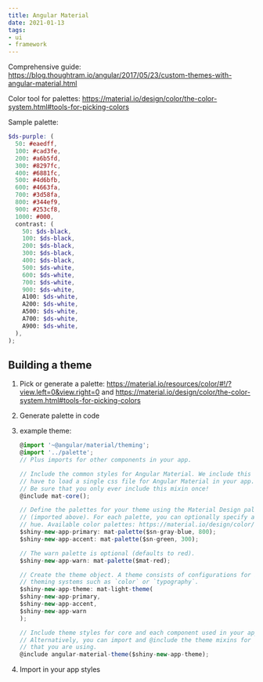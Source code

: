 ```yaml
---
title: Angular Material
date: 2021-01-13
tags:
- ui
- framework
---
```


Comprehensive guide: https://blog.thoughtram.io/angular/2017/05/23/custom-themes-with-angular-material.html

Color tool for palettes: https://material.io/design/color/the-color-system.html#tools-for-picking-colors

Sample palette:

```scss
$ds-purple: (
  50: #eaedff,
  100: #cad3fe,
  200: #a6b5fd,
  300: #8297fc,
  400: #6881fc,
  500: #4d6bfb,
  600: #4663fa,
  700: #3d58fa,
  800: #344ef9,
  900: #253cf8,
  1000: #000,
  contrast: (
    50: $ds-black,
    100: $ds-black,
    200: $ds-black,
    300: $ds-black,
    400: $ds-black,
    500: $ds-white,
    600: $ds-white,
    700: $ds-white,
    900: $ds-white,
    A100: $ds-white,
    A200: $ds-white,
    A500: $ds-white,
    A700: $ds-white,
    A900: $ds-white,
  ),
);
```

## Building a theme

1. Pick or generate a palette: <https://material.io/resources/color/#!/?view.left=0&view.right=0> and <https://material.io/design/color/the-color-system.html#tools-for-picking-colors>

1. Generate palette in code
1. example theme:

    ```typescript
    @import '~@angular/material/theming';
    @import '../palette';
    // Plus imports for other components in your app.

    // Include the common styles for Angular Material. We include this here so that you only
    // have to load a single css file for Angular Material in your app.
    // Be sure that you only ever include this mixin once!
    @include mat-core();

    // Define the palettes for your theme using the Material Design palettes available in palette.scss
    // (imported above). For each palette, you can optionally specify a default, lighter, and darker
    // hue. Available color palettes: https://material.io/design/color/
    $shiny-new-app-primary: mat-palette($sn-gray-blue, 800);
    $shiny-new-app-accent: mat-palette($sn-green, 300);

    // The warn palette is optional (defaults to red).
    $shiny-new-app-warn: mat-palette($mat-red);

    // Create the theme object. A theme consists of configurations for individual
    // theming systems such as `color` or `typography`.
    $shiny-new-app-theme: mat-light-theme(
    $shiny-new-app-primary,
    $shiny-new-app-accent,
    $shiny-new-app-warn
    );

    // Include theme styles for core and each component used in your app.
    // Alternatively, you can import and @include the theme mixins for each component
    // that you are using.
    @include angular-material-theme($shiny-new-app-theme);

    ```
1. Import in your app styles